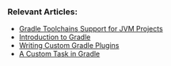 
### Relevant Articles:

- [Gradle Toolchains Support for JVM Projects](https://www.baeldung.com/java-gradle-toolchains-jvm-projects)
- [Introduction to Gradle](https://www.baeldung.com/gradle)
- [Writing Custom Gradle Plugins](https://www.baeldung.com/gradle-create-plugin)
- [A Custom Task in Gradle](https://www.baeldung.com/gradle-custom-task)
